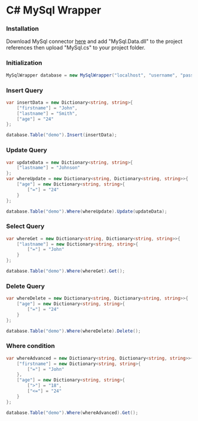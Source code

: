 # C# MySql Wrapper

### Installation
Download MySql connector [here](https://dev.mysql.com/downloads/connector/net/1.0.html) and add "MySql.Data.dll" to the project references then upload "MySql.cs" to your project folder.

### Initialization
```c#
MySqlWrapper database = new MySqlWrapper("localhost", "username", "password", "database_name");
```

### Insert Query
```c#
var insertData = new Dictionary<string, string>{
    ["firstname"] = "John",
    ["lastname"] = "Smith",
    ["age"] = "24"
};

database.Table("demo").Insert(insertData);
```

### Update Query
```c#
var updateData = new Dictionary<string, string>{
    ["lastname"] = "Johnson"
};
var whereUpdate = new Dictionary<string, Dictionary<string, string>>{
    ["age"] = new Dictionary<string, string>{
        ["="] = "24"
    }
};

database.Table("demo").Where(whereUpdate).Update(updateData);
```

### Select Query
```c#
var whereGet = new Dictionary<string, Dictionary<string, string>>{
    ["lastname"] = new Dictionary<string, string>{
        ["="] = "John"
    }
};

database.Table("demo").Where(whereGet).Get();
```

### Delete Query
```c#
var whereDelete = new Dictionary<string, Dictionary<string, string>>{
    ["age"] = new Dictionary<string, string>{
        ["="] = "24"
    }
};

database.Table("demo").Where(whereDelete).Delete();
```

### Where condition
```c#
var whereAdvanced = new Dictionary<string, Dictionary<string, string>>{
    ["firstname"] = new Dictionary<string, string>{
        ["="] = "John"
    },
    ["age"] = new Dictionary<string, string>{
        [">"] = "18",
        ["<="] = "24"
    }
};

database.Table("demo").Where(whereAdvanced).Get();
```
